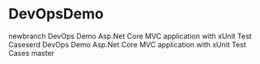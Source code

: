 # DevOpsDemo
 newbranch
DevOps Demo Asp.Net Core MVC application with xUnit Test Caseserd
DevOps Demo Asp.Net Core MVC application with xUnit Test Cases
 master
